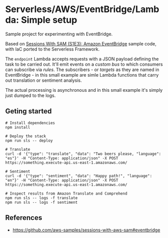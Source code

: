 # Serverless/AWS/EventBridge/Lambda: Simple setup

Sample project for experimenting with EventBridge.

Based on [Sessions With SAM (S1E3): Amazon EventBridge](https://github.com/aws-samples/sessions-with-aws-sam#eventbridge) sample code, with IaC ported to the Serverless Framework.

The `endpoint` Lambda accepts requests with a JSON payload defining the task to be carried out. It'll emit events on a _custom bus_ to which consumers can subscribe via _rules_. The subscribers - or _targets_ as they are named in EventBridge - in this small example are simle Lambda functions that carry out translation or sentiment analysis.

The actual processing is asynchronous and in this small example it's simply just dumped to the logs.

## Geting started

```
# Install dependencies
npm install

# Deploy the stack
npm run sls -- deploy

# Translate
curl -d '{"type": "translate", "data": "Two beers please, "language": "es"}' -H "Content-Type: application/json" -X POST https://something.execute-api.us-east-1.amazonaws.com/

# Sentiment
curl -d '{"type": "sentiment", "data": "Happy path!", "language": "en"}' -H "Content-Type: application/json" -X POST https://something.execute-api.us-east-1.amazonaws.com/

# Inspect results from Amazon Translate and Comprehend
npm run sls -- logs -f translate
npm run sls -- logs -f sentiment
```

## References

- https://github.com/aws-samples/sessions-with-aws-sam#eventbridge
